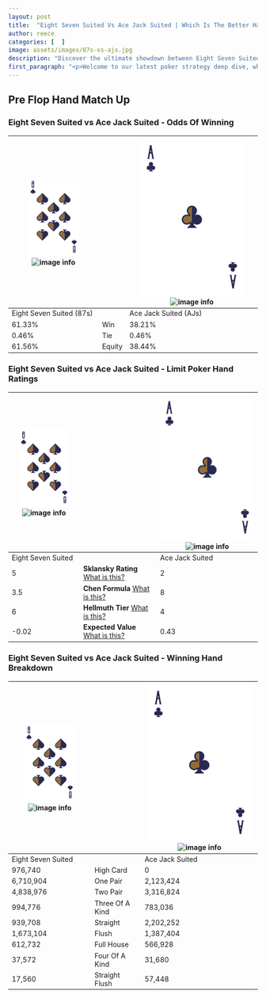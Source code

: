 ```yaml
---
layout: post
title:  "Eight Seven Suited Vs Ace Jack Suited | Which Is The Better Hand In Poker? A Complete Guide"
author: reece
categories: [  ]
image: assets/images/87s-vs-ajs.jpg
description: "Discover the ultimate showdown between Eight Seven Suited and Ace Jack Suited in poker! Uncover the odds, strategies, and scenarios where one hand triumphs over the other. Get ready to up your poker game with this thrilling analysis."
first_paragraph: "<p>Welcome to our latest poker strategy deep dive, where we're pitting two distinct hands against each other in a high-stakes showdown: Eight Seven Suited vs Ace Jack Suited.</p><p>In the dynamic world of poker, every decision counts, and knowing which hand holds the upper hand is key to your success at the table.</p><p>In this article, we'll dissect these two hands, explore the scenarios where one dominates the other, and equip you with the knowledge to make strategic choices that can tip the odds in your favor.</p><p>Get ready to unravel the intriguing dynamics of these poker hands and elevate your game to new heights.</p>"
---
```




[comment]: # (sp0)

## Pre Flop Hand Match Up

<div class="table hand-ratings" markdown="1"> 



### Eight Seven Suited vs Ace Jack Suited - Odds Of Winning


    
| ![image info](assets/images/hand1/8.png) ![image info](assets/images/hand1/7s.png) |  | ![image info](assets/images/hand2/A.png) ![image info](assets/images/hand2/Js.png) |
| -------- | -------- | -------- |
| Eight Seven Suited (87s) |  | Ace Jack Suited (AJs) |
| 61.33% | Win | 38.21% |
| 0.46% | Tie | 0.46% |
| 61.56% | Equity | 38.44% |




[comment]: # (sp1)



### Eight Seven Suited vs Ace Jack Suited - Limit Poker Hand Ratings


    
| ![image info](assets/images/hand1/8.png) ![image info](assets/images/hand1/7s.png) |  | ![image info](assets/images/hand2/A.png) ![image info](assets/images/hand2/Js.png) |
| -------- | -------- | -------- |
| Eight Seven Suited |  | Ace Jack Suited |
| 5 | **Sklansky Rating** [What is this?](/sklansky-rating-explained) | 2 |
| 3.5 | **Chen Formula** [What is this?](/chen-formula-explained) | 8 |
| 6 | **Hellmuth Tier** [What is this?](/Hellmuth-tier-explained) | 4 |
| -0.02 | **Expected Value** [What is this?](/expected-value-explained) | 0.43 |




[comment]: # (sp2)



### Eight Seven Suited vs Ace Jack Suited - Winning Hand Breakdown


    
| ![image info](assets/images/hand1/8.png) ![image info](assets/images/hand1/7s.png) |  | ![image info](assets/images/hand2/A.png) ![image info](assets/images/hand2/Js.png) |
| -------- | -------- | -------- |
| Eight Seven Suited |  | Ace Jack Suited |
| 976,740 | High Card | 0 |
| 6,710,904 | One Pair | 2,123,424 |
| 4,838,976 | Two Pair | 3,316,824 |
| 994,776 | Three Of A Kind | 783,036 |
| 939,708 | Straight | 2,202,252 |
| 1,673,104 | Flush | 1,387,404 |
| 612,732 | Full House | 566,928 |
| 37,572 | Four Of A Kind | 31,680 |
| 17,560 | Straight Flush | 57,448 |




[comment]: # (sp3)



</div>

[comment]: # (sp4)



[comment]: # (sp5)

